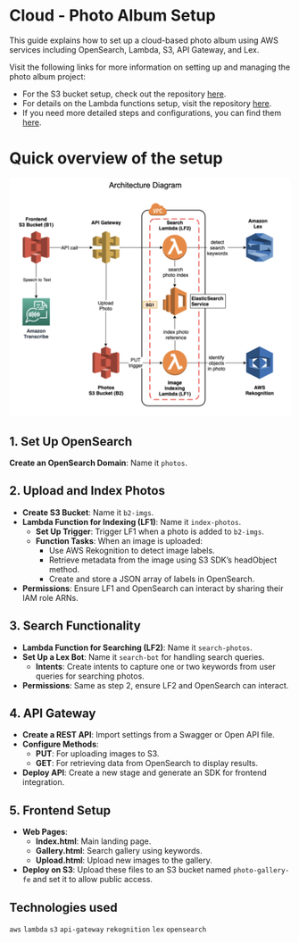 # Cloud - Photo Album Setup
This guide explains how to set up a cloud-based photo album using AWS services including OpenSearch, Lambda, S3, API Gateway, and Lex.

Visit the following links for more information on setting up and managing the photo album project:

- For the S3 bucket setup, check out the repository [here](https://github.com/tanishabisht/Cloud-PhotoAlbumS3Pipeline).
- For details on the Lambda functions setup, visit the repository [here](https://github.com/tanishabisht/Cloud-PhotoAlbumLambdaPipeline).
- If you need more detailed steps and configurations, you can find them [here](/steps.md).


# Quick overview of the setup

![architecture](/architecture.png)

## 1. Set Up OpenSearch
**Create an OpenSearch Domain**: Name it `photos`.


## 2. Upload and Index Photos
- **Create S3 Bucket**: Name it `b2-imgs`.
- **Lambda Function for Indexing (LF1)**: Name it `index-photos`.
  - **Set Up Trigger**: Trigger LF1 when a photo is added to `b2-imgs`.
  - **Function Tasks**: When an image is uploaded:
    - Use AWS Rekognition to detect image labels.
    - Retrieve metadata from the image using S3 SDK’s headObject method.
    - Create and store a JSON array of labels in OpenSearch.
- **Permissions**: Ensure LF1 and OpenSearch can interact by sharing their IAM role ARNs.


## 3. Search Functionality
- **Lambda Function for Searching (LF2)**: Name it `search-photos`.
- **Set Up a Lex Bot**: Name it `search-bot` for handling search queries.
  - **Intents**: Create intents to capture one or two keywords from user queries for searching photos.
- **Permissions**: Same as step 2, ensure LF2 and OpenSearch can interact.


## 4. API Gateway
- **Create a REST API**: Import settings from a Swagger or Open API file.
- **Configure Methods**:
  - **PUT**: For uploading images to S3.
  - **GET**: For retrieving data from OpenSearch to display results.
- **Deploy API**: Create a new stage and generate an SDK for frontend integration.


## 5. Frontend Setup
- **Web Pages**:
  - **Index.html**: Main landing page.
  - **Gallery.html**: Search gallery using keywords.
  - **Upload.html**: Upload new images to the gallery.
- **Deploy on S3**: Upload these files to an S3 bucket named `photo-gallery-fe` and set it to allow public access.

## Technologies used
`aws` `lambda` `s3` `api-gateway` `rekognition` `lex` `opensearch`